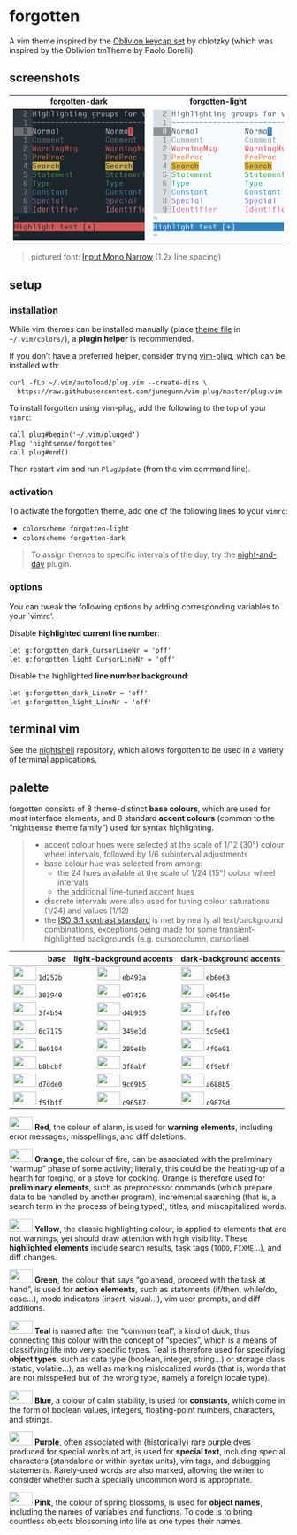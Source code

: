 <h1 id="forgotten">forgotten</h1>

<p>A vim theme inspired by the <a href="https://oblotzky.github.io/sa-oblivion/">Oblivion keycap set</a> by oblotzky (which was inspired by the Oblivion tmTheme by Paolo Borelli).</p>

<h2 id="screenshots">screenshots</h2>

<table>
<tr><td align="center"><strong>forgotten-dark</strong></td><td align="center"><strong>forgotten-light</strong></td></tr>
<tr>
<td><img src="/img/screenshot-forgotten-dark.png" alt="screenshot of the forgotten-dark vim theme" width="288" /></td>
<td align="center"><img src="/img/screenshot-forgotten-light.png" alt="screenshot of the forgotten-light vim theme" width="288" /></td>
</tr>
</table>

<blockquote>
  <p>pictured font: <a href="http://input.fontbureau.com/">Input Mono Narrow</a> (1.2x line spacing)</p>
</blockquote>

<h2 id="setup">setup</h2>

<h3 id="installation">installation</h3>

<p>While vim themes can be installed manually (place <a href="https://github.com/nightsense/forgotten/tree/master/colors">theme file</a> in <code class="highlighter-rouge">~/.vim/colors/</code>), a <strong>plugin helper</strong> is recommended.</p>

<p>If you don’t have a preferred helper, consider trying <a href="https://github.com/junegunn/vim-plug">vim-plug</a>, which can be installed with:</p>

<div class="highlighter-rouge"><pre class="highlight"><code>curl -fLo ~/.vim/autoload/plug.vim --create-dirs \
  https://raw.githubusercontent.com/junegunn/vim-plug/master/plug.vim
</code></pre>
</div>

<p>To install forgotten using vim-plug, add the following to the top of your <code class="highlighter-rouge">vimrc</code>:</p>

<div class="highlighter-rouge"><pre class="highlight"><code>call plug#begin('~/.vim/plugged')
Plug 'nightsense/forgotten'
call plug#end()
</code></pre>
</div>

<p>Then restart vim and run <code class="highlighter-rouge">PlugUpdate</code> (from the vim command line).</p>

<h3 id="activation">activation</h3>

<p>To activate the forgotten theme, add one of the following lines to your <code class="highlighter-rouge">vimrc</code>:</p>

<ul>
  <li><code class="highlighter-rouge">colorscheme forgotten-light</code></li>
  <li><code class="highlighter-rouge">colorscheme forgotten-dark</code></li>
</ul>

<blockquote>
  <p>To assign themes to specific intervals of the day, try the <a href="https://github.com/nightsense/night-and-day">night-and-day</a> plugin.</p>
</blockquote>

<h3 id="options">options</h3>

<p>You can tweak the following options by adding corresponding variables to your `vimrc’.</p>

<p>Disable <strong>highlighted current line number</strong>:</p>

<div class="highlighter-rouge"><pre class="highlight"><code>let g:forgotten_dark_CursorLineNr = 'off'
let g:forgotten_light_CursorLineNr = 'off'
</code></pre>
</div>

<p>Disable the highlighted <strong>line number background</strong>:</p>

<div class="highlighter-rouge"><pre class="highlight"><code>let g:forgotten_dark_LineNr = 'off'
let g:forgotten_light_LineNr = 'off'
</code></pre>
</div>

<h2 id="terminal-vim">terminal vim</h2>

<p>See the <a href="https://github.com/nightsense/nightshell">nightshell</a> repository, which allows forgotten to be used in a variety of terminal applications.</p>

<h2 id="palette">palette</h2>

<p>forgotten consists of 8 theme-distinct <strong>base colours</strong>, which are used for most interface elements, and 8 standard <strong>accent colours</strong> (common to the “nightsense theme family”) used for syntax highlighting.</p>

<blockquote>
  <ul>
    <li>accent colour hues were selected at the scale of 1/12 (30°) colour wheel intervals, followed by 1/6 subinterval adjustments</li>
    <li>base colour hue was selected from among:
      <ul>
        <li>the 24 hues available at the scale of 1/24 (15°) colour wheel intervals</li>
        <li>the additional fine-tuned accent hues</li>
      </ul>
    </li>
    <li>discrete intervals were also used for tuning colour saturations (1/24) and values (1/12)</li>
    <li>the <a href="https://www.w3.org/TR/UNDERSTANDING-WCAG20/visual-audio-contrast-contrast.html#visual-audio-contrast-contrast-73-head">ISO 3:1 contrast standard</a> is met by nearly all text/background combinations, exceptions being made for some transient-highlighted backgrounds (e.g. cursorcolumn, cursorline)</li>
  </ul>
</blockquote>

<table>
  <thead>
    <tr>
      <th style="text-align: right">base</th>
      <th style="text-align: center">light-background accents</th>
      <th style="text-align: left">dark-background accents</th>
    </tr>
  </thead>
  <tbody>
    <tr>
      <td style="text-align: right"><img src="http://www.colorhexa.com/1d252b.png" height="24" width="42" /> <code class="highlighter-rouge">1d252b</code> </td>
      <td style="text-align: center"><img src="http://www.colorhexa.com/eb493a.png" height="24" width="42" /> <code class="highlighter-rouge">eb493a</code> </td>
      <td style="text-align: left"><img src="http://www.colorhexa.com/eb6e63.png" height="24" width="42" /> <code class="highlighter-rouge">eb6e63</code></td>
    </tr>
    <tr>
      <td style="text-align: right"><img src="http://www.colorhexa.com/303940.png" height="24" width="42" /> <code class="highlighter-rouge">303940</code> </td>
      <td style="text-align: center"><img src="http://www.colorhexa.com/e07426.png" height="24" width="42" /> <code class="highlighter-rouge">e07426</code> </td>
      <td style="text-align: left"><img src="http://www.colorhexa.com/e0945e.png" height="24" width="42" /> <code class="highlighter-rouge">e0945e</code></td>
    </tr>
    <tr>
      <td style="text-align: right"><img src="http://www.colorhexa.com/3f4b54.png" height="24" width="42" /> <code class="highlighter-rouge">3f4b54</code> </td>
      <td style="text-align: center"><img src="http://www.colorhexa.com/d4b935.png" height="24" width="42" /> <code class="highlighter-rouge">d4b935</code> </td>
      <td style="text-align: left"><img src="http://www.colorhexa.com/bfaf60.png" height="24" width="42" /> <code class="highlighter-rouge">bfaf60</code></td>
    </tr>
    <tr>
      <td style="text-align: right"><img src="http://www.colorhexa.com/6c7175.png" height="24" width="42" /> <code class="highlighter-rouge">6c7175</code> </td>
      <td style="text-align: center"><img src="http://www.colorhexa.com/349e3d.png" height="24" width="42" /> <code class="highlighter-rouge">349e3d</code> </td>
      <td style="text-align: left"><img src="http://www.colorhexa.com/5c9e61.png" height="24" width="42" /> <code class="highlighter-rouge">5c9e61</code></td>
    </tr>
    <tr>
      <td style="text-align: right"><img src="http://www.colorhexa.com/8e9194.png" height="24" width="42" /> <code class="highlighter-rouge">8e9194</code> </td>
      <td style="text-align: center"><img src="http://www.colorhexa.com/289e8b.png" height="24" width="42" /> <code class="highlighter-rouge">289e8b</code> </td>
      <td style="text-align: left"><img src="http://www.colorhexa.com/4f9e91.png" height="24" width="42" /> <code class="highlighter-rouge">4f9e91</code></td>
    </tr>
    <tr>
      <td style="text-align: right"><img src="http://www.colorhexa.com/b8bcbf.png" height="24" width="42" /> <code class="highlighter-rouge">b8bcbf</code> </td>
      <td style="text-align: center"><img src="http://www.colorhexa.com/3f8abf.png" height="24" width="42" /> <code class="highlighter-rouge">3f8abf</code> </td>
      <td style="text-align: left"><img src="http://www.colorhexa.com/6f9ebf.png" height="24" width="42" /> <code class="highlighter-rouge">6f9ebf</code></td>
    </tr>
    <tr>
      <td style="text-align: right"><img src="http://www.colorhexa.com/d7dde0.png" height="24" width="42" /> <code class="highlighter-rouge">d7dde0</code> </td>
      <td style="text-align: center"><img src="http://www.colorhexa.com/9c69b5.png" height="24" width="42" /> <code class="highlighter-rouge">9c69b5</code> </td>
      <td style="text-align: left"><img src="http://www.colorhexa.com/a688b5.png" height="24" width="42" /> <code class="highlighter-rouge">a688b5</code></td>
    </tr>
    <tr>
      <td style="text-align: right"><img src="http://www.colorhexa.com/f5fbff.png" height="24" width="42" /> <code class="highlighter-rouge">f5fbff</code> </td>
      <td style="text-align: center"><img src="http://www.colorhexa.com/c96587.png" height="24" width="42" /> <code class="highlighter-rouge">c96587</code> </td>
      <td style="text-align: left"><img src="http://www.colorhexa.com/c9879d.png" height="24" width="42" /> <code class="highlighter-rouge">c9879d</code></td>
    </tr>
  </tbody>
</table>

<p><img src="http://www.colorhexa.com/eb493a.png" height="24" width="42" />
<strong>Red</strong>, the colour of alarm, is used for <strong>warning elements</strong>, including error messages, misspellings, and diff deletions.</p>

<p><img src="http://www.colorhexa.com/e07426.png" height="24" width="42" />
<strong>Orange</strong>, the colour of fire, can be associated with the preliminary “warmup” phase of some activity; literally, this could be the heating-up of a hearth for forging, or a stove for cooking. Orange is therefore used for <strong>preliminary elements</strong>, such as preprocessor commands (which prepare data to be handled by another program), incremental searching (that is, a search term in the process of being typed), titles, and miscapitalized words.</p>

<p><img src="http://www.colorhexa.com/d4b935.png" height="24" width="42" />
<strong>Yellow</strong>, the classic highlighting colour, is applied to elements that are not warnings, yet should draw attention with high visibility. These <strong>highlighted elements</strong> include search results, task tags (<code class="highlighter-rouge">TODO</code>, <code class="highlighter-rouge">FIXME</code>…), and diff changes.</p>

<p><img src="http://www.colorhexa.com/349e3d.png" height="24" width="42" />
<strong>Green</strong>, the colour that says “go ahead, proceed with the task at hand”, is used for <strong>action elements</strong>, such as statements (if/then, while/do, case…), mode indicators (insert, visual…), vim user prompts, and diff additions.</p>

<p><img src="http://www.colorhexa.com/289e8b.png" height="24" width="42" />
<strong>Teal</strong> is named after the “common teal”, a kind of duck, thus connecting this colour with the concept of “species”, which is a means of classifying life into very specific types. Teal is therefore used for specifying <strong>object types</strong>, such as data type (boolean, integer, string…) or storage class (static, volatile…), as well as marking mislocalized words (that is, words that are not misspelled but of the wrong type, namely a foreign locale type).</p>

<p><img src="http://www.colorhexa.com/3f8abf.png" height="24" width="42" />
<strong>Blue</strong>, a colour of calm stability, is used for <strong>constants</strong>, which come in the form of boolean values, integers, floating-point numbers, characters, and strings.</p>

<p><img src="http://www.colorhexa.com/9c69b5.png" height="24" width="42" />
<strong>Purple</strong>, often associated with (historically) rare purple dyes produced for special works of art, is used for <strong>special text</strong>, including special characters (standalone or within syntax units), vim tags, and debugging statements. Rarely-used words are also marked, allowing the writer to consider whether such a specially uncommon word is appropriate.</p>

<p><img src="http://www.colorhexa.com/c96587.png" height="24" width="42" />
<strong>Pink</strong>, the colour of spring blossoms, is used for <strong>object names</strong>, including the names of variables and functions. To code is to bring countless objects blossoming into life as one types their names.</p>
